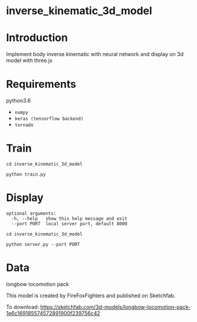 # inverse_kinematic_3d_model


# Introduction
Implement body inverse kinematic with neural network and display on 3d model with three.js


# Requirements
python3.6
- `numpy`
- `keras (tensorflow backend)`
- `tornado`


# Train
`cd inverse_kinematic_3d_model`

`python train.py`


# Display
```
optional arguments:
  -h, --help   show this help message and exit
  --port PORT  local server port, default 8000
```

`cd inverse_kinematic_3d_model`

`python server.py --port PORT`


# Data 
longbow locomotion pack

This model is created by FireFoxFighters and published on Sketchfab.

To download:
https://sketchfab.com/3d-models/longbow-locomotion-pack-1e6c169185574572891900f239756c42


